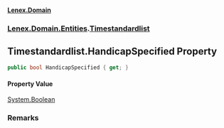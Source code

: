 #### [Lenex.Domain](index.md 'index')
### [Lenex.Domain.Entities](Lenex.Domain.Entities.md 'Lenex.Domain.Entities').[Timestandardlist](Lenex.Domain.Entities.Timestandardlist.md 'Lenex.Domain.Entities.Timestandardlist')

## Timestandardlist.HandicapSpecified Property

```csharp
public bool HandicapSpecified { get; }
```

#### Property Value
[System.Boolean](https://docs.microsoft.com/en-us/dotnet/api/System.Boolean 'System.Boolean')

### Remarks